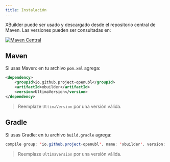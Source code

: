 ```yaml
---
title: Instalación
---
```


XBuilder puede ser usado y descargado desde el repositorio central de Maven. Las versiones pueden ser consultadas en:

[![Maven Central](https://img.shields.io/maven-central/v/io.github.project-openubl/xbuilder)](https://search.maven.org/artifact/io.github.project-openubl/xbuilder/)

## Maven

Si usas Maven: en tu archivo `pom.xml` agrega:

```xml
<dependency>
    <groupId>io.github.project-openubl</groupId>
    <artifactId>xbuilder</artifactId>
    <version>UltimaVersion</version>
</dependency>
```

> Reemplaze `UltimaVersion` por una versión válida.

## Gradle

Si usas Gradle: en tu archivo `build.gradle` agrega:

```java
compile group: 'io.github.project-openubl', name: 'xbuilder', version: 'EscribaLaUltimaVersion'
```

> Reemplaze `UltimaVersion` por una versión válida.
